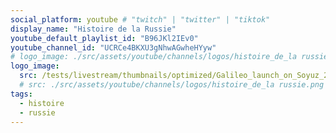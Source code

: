 ```yaml
---
social_platform: youtube # "twitch" | "twitter" | "tiktok"
display_name: "Histoire de la Russie"
youtube_default_playlist_id: "B96JKl2IEv0"
youtube_channel_id: "UCRCe4BKXU3gNhwAGwheHYyw"
# logo_image: ./src/assets/youtube/channels/logos/histoire_de_la russie.webp
logo_image: 
  src: /tests/livestream/thumbnails/optimized/Galileo_launch_on_Soyuz_21_Oct_2011.jpg
  # src: ./src/assets/youtube/channels/logos/histoire_de_la russie.png
tags:
  - histoire
  - russie
---
```

